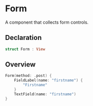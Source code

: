 # Form

A component that collects form controls.

## Declaration

```swift
struct Form : View
```

## Overview

```swift
Form(method: .post) {
    FieldLabel(name: "firstname") {
        "Firstname"
    }
    TextField(name: "firstname")
}
```
